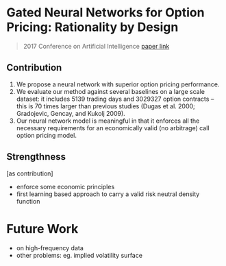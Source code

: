 # Gated Neural Networks for Option Pricing: Rationality by Design
>  2017 Conference on Artificial Intelligence
[paper link](https://yang.ac/papers/Yang2017Gated.pdf)


## Contribution
1. We propose a neural network with superior option pricing performance.
2. We evaluate our method against several baselines on a large scale dataset: it includes 5139 trading days and 3029327 option contracts – this is 70 times larger than previous studies (Dugas et al. 2000; Gradojevic, Gencay, and Kukolj 2009). 
3. Our neural network model is meaningful in that it enforces all the necessary requirements for an economically valid (no arbitrage) call option pricing model.




## Strengthness
[as contribution]
* enforce some economic principles
* first learning based approach to carry a valid risk neutral density function


# Future Work
* on high-frequency data
* other problems: eg. implied volatility surface
